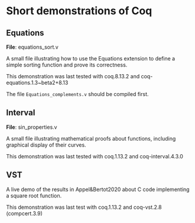 # Short demonstrations of Coq

## Equations

  **File**: equations_sort.v

  A small file illustrating how to use the Equations extension to define
  a simple sorting function and prove its correctness.

  This demonstration was last tested with coq.8.13.2 and
   coq-equations.1.3~beta2+8.13

  The file `Equations_complements.v` should be compiled first.

## Interval

  **File**: sin_properties.v

  A small file illustrating mathematical proofs about functions, including
  graphical display of their curves.

  This demonstration was last tested with coq.1.13.2 and coq-interval.4.3.0

## VST

  A live demo of the results in Appel&Bertot2020 about C code implementing
  a square root function.

  This demonstration was last test with coq.1.13.2 and coq-vst.2.8
  (compcert.3.9)